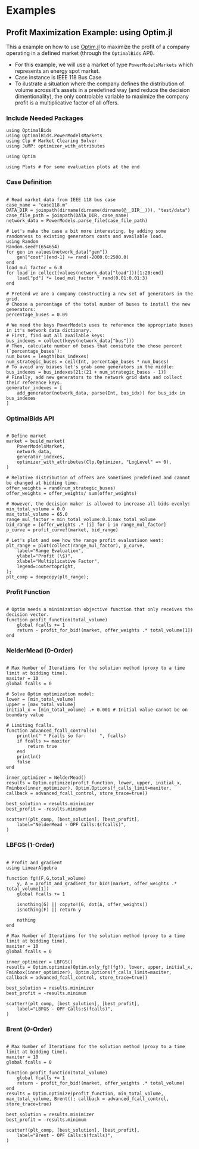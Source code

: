 # Examples
## Profit Maximization Example: using Optim.jl
This a example on how to use [Optim.jl](https://github.com/JuliaNLSolvers/Optim.jl/) to maximize the profit of a company operating in a defined market (through the `OptimalBids` API).

 - For this example, we will use a market of type `PowerModelsMarkets` which represents an energy spot market.
 - Case instance is IEEE 118 Bus Case
 - To ilustrate a situation where the company defines the distribution of volume across it's assets in a predefined way (and reduce the decision dimentionality), the only controlable variable to maximize the company profit is a multiplicative factor of all offers.  

### Include Needed Packages

```@example Optim
using OptimalBids
using OptimalBids.PowerModelsMarkets
using Clp # Market Clearing Solver
using JuMP: optimizer_with_attributes

using Optim

using Plots # For some evaluation plots at the end

```

### Case Definition

```@example Optim

# Read market data from IEEE 118 bus case
case_name = "case118.m"
DATA_DIR = joinpath(dirname(dirname(dirname(@__DIR__))), "test/data")
case_file_path = joinpath(DATA_DIR, case_name)
network_data = PowerModels.parse_file(case_file_path)

# Let's make the case a bit more interesting, by adding some randomness to existing generators costs and available load.
using Random
Random.seed!(654654)
for gen in values(network_data["gen"])
    gen["cost"][end-1] += rand(-2000.0:2500.0)
end
load_mul_factor = 6.8
for load in collect(values(network_data["load"]))[1:20:end]
    load["pd"] *= load_mul_factor * rand(0.01:0.01:3)
end

# Pretend we are a company constructing a new set of generators in the grid.
# Choose a percentage of the total number of buses to install the new generators:
percentage_buses = 0.09

# We need the keys PowerModels uses to reference the appropriate buses in it's network data dictionary.
# First, find out all available keys:
bus_indexes = collect(keys(network_data["bus"]))
# Then, calculate number of buses that consitute the chose percent (`percentage_buses`):
num_buses = length(bus_indexes)
num_strategic_buses = ceil(Int, percentage_buses * num_buses)
# To avoid any biases let's grab some generators in the middle:
bus_indexes = bus_indexes[21:(21 + num_strategic_buses - 1)]
# Finally, add new generators to the network grid data and collect their reference keys.
generator_indexes = [
    add_generator(network_data, parse(Int, bus_idx)) for bus_idx in bus_indexes
]

```

### OptimalBids API

```@example Optim

# Define market
market = build_market(
    PowerModelsMarket,
    network_data,
    generator_indexes,
    optimizer_with_attributes(Clp.Optimizer, "LogLevel" => 0),
)

# Relative distribution of offers are sometimes predefined and cannot be changed at bidding time.
offer_weights = rand(num_strategic_buses)
offer_weights = offer_weights/ sum(offer_weights)

# However, the decision maker is allowed to increase all bids evenly:
min_total_volume = 0.0
max_total_volume = 65.0
range_mul_factor = min_total_volume:0.1:max_total_volume
bid_range = [offer_weights .* [i] for i in range_mul_factor]
p_curve = profit_curve!(market, bid_range)

# Let's plot and see how the range profit evaluatiuon went:
plt_range = plot(collect(range_mul_factor), p_curve,
    label="Range Evaluation",
    ylabel="Profit (\$)",
    xlabel="Multiplicative Factor",
    legend=:outertopright,
);
plt_comp = deepcopy(plt_range);
```

### Profit Function

```@example Optim

# Optim needs a minimization objective function that only receives the decision vector.
function profit_function(total_volume)
    global fcalls += 1
    return - profit_for_bid!(market, offer_weights .* total_volume[1])
end

```

### NelderMead (0-Order)

```@example Optim

# Max Number of Iterations for the solution method (proxy to a time limit at bidding time).
maxiter = 10
global fcalls = 0

# Solve Optim optimization model:
lower = [min_total_volume]
upper = [max_total_volume]
initial_x = [min_total_volume] .+ 0.001 # Initial value cannot be on boundary value

# Limiting fcalls.
function advanced_fcall_control(x)
    println(" * Fcalls so far:     ", fcalls)
    if fcalls >= maxiter
        return true
    end
    println()
    false
end

inner_optimizer = NelderMead()
results = Optim.optimize(profit_function, lower, upper, initial_x, Fminbox(inner_optimizer), Optim.Options(f_calls_limit=maxiter, callback = advanced_fcall_control, store_trace=true))

best_solution = results.minimizer
best_profit = -results.minimum

scatter!(plt_comp, [best_solution], [best_profit],
    label="NelderMead - OPF Calls:$(fcalls)",
)
```

### LBFGS (1-Order)

```@example Optim

# Profit and gradient
using LinearAlgebra

function fg!(F,G,total_volume)
    y, Δ = profit_and_gradient_for_bid!(market, offer_weights .* total_volume[1])
    global fcalls += 1

    isnothing(G) || copyto!(G, dot(Δ, offer_weights))
    isnothing(F) || return y

    nothing
end

# Max Number of Iterations for the solution method (proxy to a time limit at bidding time).
maxiter = 10
global fcalls = 0

inner_optimizer = LBFGS()
results = Optim.optimize(Optim.only_fg!(fg!), lower, upper, initial_x, Fminbox(inner_optimizer), Optim.Options(f_calls_limit=maxiter, callback = advanced_fcall_control, store_trace=true))

best_solution = results.minimizer
best_profit = -results.minimum

scatter!(plt_comp, [best_solution], [best_profit],
    label="LBFGS - OPF Calls:$(fcalls)",
)
```

### Brent (0-Order)

```@example Optim

# Max Number of Iterations for the solution method (proxy to a time limit at bidding time).
maxiter = 10
global fcalls = 0

function profit_function(total_volume)
    global fcalls += 1
    return - profit_for_bid!(market, offer_weights .* total_volume)
end
results = Optim.optimize(profit_function, min_total_volume, max_total_volume, Brent(); callback = advanced_fcall_control, store_trace=true)

best_solution = results.minimizer
best_profit = -results.minimum

scatter!(plt_comp, [best_solution], [best_profit],
    label="Brent - OPF Calls:$(fcalls)",
)
```